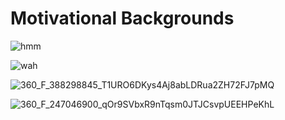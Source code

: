 # Motivational Backgrounds

![hmm](https://user-images.githubusercontent.com/72864817/161413866-ffe50dec-6c68-40de-a130-6d492d6aab69.jpg)

![wah](https://user-images.githubusercontent.com/72864817/161413898-f1446360-ecd9-46d0-8703-8d117539f5ef.jpg)

![360_F_388298845_T1URO6DKys4Aj8abLDRua2ZH72FJ7pMQ](https://user-images.githubusercontent.com/72864817/161413991-24bbf267-c0f7-4cb2-917c-893e77e71796.jpg)

![360_F_247046900_qOr9SVbxR9nTqsm0JTJCsvpUEEHPeKhL](https://user-images.githubusercontent.com/72864817/161414017-43f8e818-2e57-444b-a3f8-34635b25a8a2.jpg)
